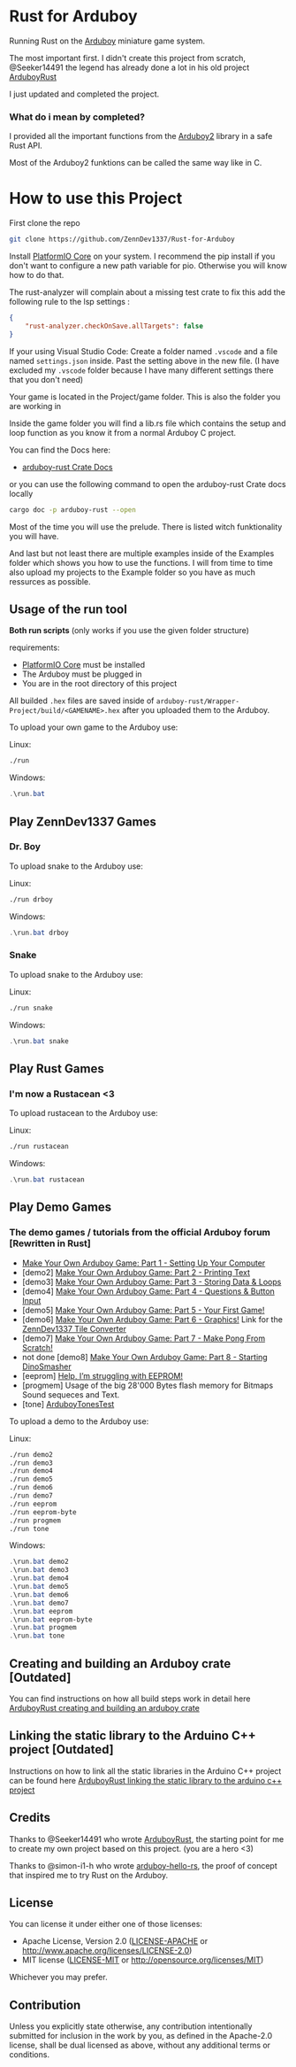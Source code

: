 # Rust for Arduboy

Running Rust on the [Arduboy](https://arduboy.com/) miniature game system.

The most important first.
I didn't create this project from scratch, @Seeker14491 the legend has already done a lot in his old project [ArduboyRust](https://github.com/Seeker14491/ArduboyRust)

I just updated and completed the project.

### What do i mean by completed?

I provided all the important functions from the [Arduboy2](https://github.com/MLXXXp/Arduboy2) library in a safe Rust API.

Most of the Arduboy2 funktions can be called the same way like in C.

# How to use this Project

First clone the repo

```bash
git clone https://github.com/ZennDev1337/Rust-for-Arduboy
```

Install [PlatformIO Core](https://docs.platformio.org/en/latest/core/installation/methods/pypi.html) on your system.
I recommend the pip install if you don't want to configure a new path variable for pio.
Otherwise you will know how to do that.

The rust-analyzer will complain about a missing test crate to fix this
add the following rule to the lsp settings :

```json
{
    "rust-analyzer.checkOnSave.allTargets": false
}
```

If your using Visual Studio Code: Create a folder named `.vscode` and a file named `settings.json` inside. Past the setting above in the new file. (I have excluded my `.vscode` folder because I have many different settings there that you don't need)

Your game is located in the Project/game folder. This is also the folder you are working in

Inside the game folder you will find a lib.rs file which contains the setup and loop function as you know it from a normal Arduboy C project.

You can find the Docs here:

-   [arduboy-rust Crate Docs](https://zenndev1337.github.io/Rust-for-Arduboy/)

or you can use the following command to open the arduboy-rust Crate docs locally

```bash
cargo doc -p arduboy-rust --open
```

Most of the time you will use the prelude.
There is listed witch funktionality you will have.

And last but not least there are multiple examples inside of the Examples folder which shows you how to use the functions.
I will from time to time also upload my projects to the Example folder so you have as much ressurces as possible.

## Usage of the run tool

**Both run scripts** (only works if you use the given folder structure)

requirements:

-   [PlatformIO Core](https://docs.platformio.org/en/latest/core/installation/methods/pypi.html) must be installed
-   The Arduboy must be plugged in
-   You are in the root directory of this project

All builded `.hex` files are saved inside of `arduboy-rust/Wrapper-Project/build/<GAMENAME>.hex` after you uploaded them to the Arduboy.

To upload your own game to the Arduboy use:

Linux:

```bash
./run
```

Windows:

```ps1
.\run.bat
```

## Play ZennDev1337 Games

### Dr. Boy

To upload snake to the Arduboy use:

Linux:

```bash
./run drboy
```

Windows:

```ps1
.\run.bat drboy
```

### Snake

To upload snake to the Arduboy use:

Linux:

```bash
./run snake
```

Windows:

```ps1
.\run.bat snake
```

## Play Rust Games

### I'm now a Rustacean <3

To upload rustacean to the Arduboy use:

Linux:

```bash
./run rustacean
```

Windows:

```ps1
.\run.bat rustacean
```

## Play Demo Games

### The demo games / tutorials from the official Arduboy forum [Rewritten in Rust]

-   [Make Your Own Arduboy Game: Part 1 - Setting Up Your Computer](https://community.arduboy.com/t/make-your-own-arduboy-game-part-1-setting-up-your-computer/7924/1)
-   [demo2] [Make Your Own Arduboy Game: Part 2 - Printing Text](https://community.arduboy.com/t/make-your-own-arduboy-game-part-2-printing-text/7925)
-   [demo3] [Make Your Own Arduboy Game: Part 3 - Storing Data & Loops](https://community.arduboy.com/t/make-your-own-arduboy-game-part-3-storing-data-loops/7926)
-   [demo4] [Make Your Own Arduboy Game: Part 4 - Questions & Button Input](https://community.arduboy.com/t/make-your-own-arduboy-game-part-4-questions-button-input/7927)
-   [demo5] [Make Your Own Arduboy Game: Part 5 - Your First Game!](https://community.arduboy.com/t/make-your-own-arduboy-game-part-5-your-first-game/7928)
-   [demo6] [Make Your Own Arduboy Game: Part 6 - Graphics!](https://community.arduboy.com/t/make-your-own-arduboy-game-part-6-graphics/7929)
    Link for the [ZennDev1337 Tile Converter](https://zenndev1337.github.io/Rust-for-Arduboy/tile-converter.html)
-   [demo7] [Make Your Own Arduboy Game: Part 7 - Make Pong From Scratch!](https://community.arduboy.com/t/make-your-own-arduboy-game-part-7-make-pong-from-scratch/7930)
-   not done [demo8] [Make Your Own Arduboy Game: Part 8 - Starting DinoSmasher](https://community.arduboy.com/t/make-your-own-arduboy-game-part-8-starting-dinosmasher/7932)
-   [eeprom] [Help, I’m struggling with EEPROM!](https://community.arduboy.com/t/help-im-struggling-with-eeprom/7178)
-   [progmem] Usage of the big 28'000 Bytes flash memory for Bitmaps Sound sequeces and Text.
-   [tone] [ArduboyTonesTest](https://github.com/MLXXXp/ArduboyTones/blob/master/examples/ArduboyTonesTest/ArduboyTonesTest.ino)

To upload a demo to the Arduboy use:

Linux:

```bash
./run demo2
./run demo3
./run demo4
./run demo5
./run demo6
./run demo7
./run eeprom
./run eeprom-byte
./run progmem
./run tone
```

Windows:

```ps1
.\run.bat demo2
.\run.bat demo3
.\run.bat demo4
.\run.bat demo5
.\run.bat demo6
.\run.bat demo7
.\run.bat eeprom
.\run.bat eeprom-byte
.\run.bat progmem
.\run.bat tone
```

## Creating and building an Arduboy crate [Outdated]

You can find instructions on how all build steps work in detail here [ArduboyRust creating and building an arduboy crate](https://github.com/Seeker14491/ArduboyRust#creating-and-building-an-arduboy-crate)

## Linking the static library to the Arduino C++ project [Outdated]

Instructions on how to link all the static libraries in the Arduino C++ project can be found here [ArduboyRust linking the static library to the arduino c++ project](https://github.com/Seeker14491/ArduboyRust#linking-the-static-library-to-the-arduino-c-project)

## Credits

Thanks to @Seeker14491 who wrote [ArduboyRust](https://github.com/Seeker14491/ArduboyRust), the starting point for me to create my own project based on this project. (you are a hero <3)

Thanks to @simon-i1-h who wrote [arduboy-hello-rs](https://github.com/simon-i1-h/arduboy-hello-rs), the proof of concept that inspired me to try Rust on the Arduboy.

## License

You can license it under either one of those licenses:

-   Apache License, Version 2.0
    ([LICENSE-APACHE](LICENSE-APACHE) or http://www.apache.org/licenses/LICENSE-2.0)
-   MIT license
    ([LICENSE-MIT](LICENSE-MIT) or http://opensource.org/licenses/MIT)

Whichever you may prefer.

## Contribution

Unless you explicitly state otherwise, any contribution intentionally submitted
for inclusion in the work by you, as defined in the Apache-2.0 license, shall be dual licensed as above, without any additional terms or conditions.
